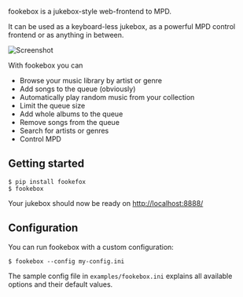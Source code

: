 fookebox is a jukebox-style web-frontend to MPD.

It can be used as a keyboard-less jukebox, as a powerful MPD control frontend
or as anything in between.

![Screenshot](https://code.ott.net/fookebox/screenshot.png)

With fookebox you can

 * Browse your music library by artist or genre
 * Add songs to the queue (obviously)
 * Automatically play random music from your collection
 * Limit the queue size
 * Add whole albums to the queue
 * Remove songs from the queue
 * Search for artists or genres
 * Control MPD

## Getting started

```
$ pip install fookefox
$ fookebox
```

Your jukebox should now be ready on [http://localhost:8888/](http://localhost:8888/)

## Configuration

You can run fookebox with a custom configuration:

```
$ fookebox --config my-config.ini
```

The sample config file in `examples/fookebox.ini` explains all available options
and their default values.
